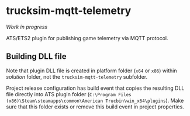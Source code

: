 # trucksim-mqtt-telemetry

*Work in progress*

ATS/ETS2 plugin for publishing game telemetry via MQTT protocol.

## Building DLL file

Note that plugin DLL file is created in platform folder (``x64`` or ``x86``) within *solution* folder, not the ``trucksim-mqtt-telemetry`` subfolder.

Project release configuration has build event that copies the resulting DLL file directly into ATS plugin folder (``C:\Program Files (x86)\Steam\steamapps\common\American Trucbin\win_x64\plugins``).
Make sure that this folder exists or remove this build event in project properties.